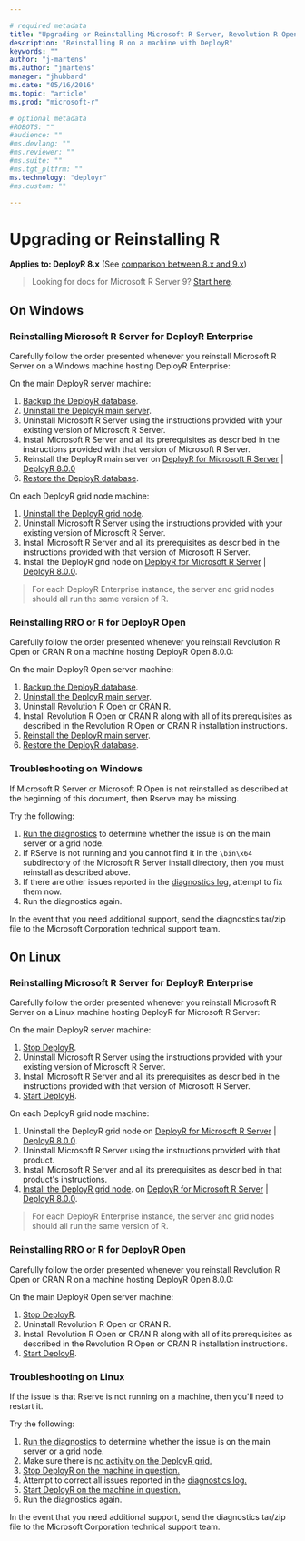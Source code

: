 ```yaml
---

# required metadata
title: "Upgrading or Reinstalling Microsoft R Server, Revolution R Open, or R | DeployR 8.x"
description: "Reinstalling R on a machine with DeployR"
keywords: ""
author: "j-martens"
ms.author: "jmartens"
manager: "jhubbard"
ms.date: "05/16/2016"
ms.topic: "article"
ms.prod: "microsoft-r"

# optional metadata
#ROBOTS: ""
#audience: ""
#ms.devlang: ""
#ms.reviewer: ""
#ms.suite: ""
#ms.tgt_pltfrm: ""
ms.technology: "deployr"
#ms.custom: ""

---
```


# Upgrading or Reinstalling R

**Applies to: DeployR 8.x**   (See [comparison between 8.x and 9.x](../whats-new-in-r-server.md#8vs9))

>Looking for docs for Microsoft R Server 9? [Start here](../what-is-operationalization.md).

## On Windows

### Reinstalling Microsoft R Server for DeployR Enterprise

Carefully follow the order presented whenever you reinstall Microsoft R Server on a Windows machine hosting DeployR Enterprise:

On the main DeployR server machine:

1.  [Backup the DeployR database](deployr-common-administration-tasks.md).
2.  [Uninstall the DeployR main server](deployr-install-on-windows.md).
3.  Uninstall Microsoft R Server using the instructions provided with your existing version of Microsoft R Server.
4.  Install Microsoft R Server and all its prerequisites as described in the instructions provided with that version of Microsoft R Server.
5.  Reinstall the DeployR main server on [DeployR for Microsoft R Server](deployr-install-on-windows.md) | [DeployR 8.0.0](deployr-installing-configuring.md)
6.  [Restore the DeployR database](deployr-common-administration-tasks.md).

On each DeployR grid node machine:

1.  [Uninstall the DeployR grid node](deployr-install-on-windows.md).
2.  Uninstall Microsoft R Server using the instructions provided with your existing version of Microsoft R Server.
3.  Install Microsoft R Server and all its prerequisites as described in the instructions provided with that version of Microsoft R Server.
4.  Install the DeployR grid node on [DeployR for Microsoft R Server](deployr-install-on-windows.md) | [DeployR 8.0.0](deployr-installing-configuring.md).

>For each DeployR Enterprise instance, the server and grid nodes should all run the same version of R.

### Reinstalling RRO or R for DeployR Open

Carefully follow the order presented whenever you reinstall Revolution R Open or CRAN R on a machine hosting DeployR Open 8.0.0:

On the main DeployR Open server machine:

1.  [Backup the DeployR database](deployr-common-administration-tasks.md).
2.  [Uninstall the DeployR main server](deployr-installing-configuring.md).
3.  Uninstall Revolution R Open or CRAN R.
4.  Install Revolution R Open or CRAN R along with all of its prerequisites as described in the Revolution R Open or CRAN R installation instructions.
5.  [Reinstall the DeployR main server](deployr-installing-configuring.md).
6.  [Restore the DeployR database](deployr-common-administration-tasks.md).


### Troubleshooting on Windows

If Microsoft R Server or Microsoft R Open is not reinstalled as described at the beginning of this document, then Rserve may be missing.

Try the following:

1.  [Run the diagnostics](deployr-admin-diagnostics-troubleshooting.md#diagnostic-testing) to determine whether the issue is on the main server or a grid node.
2.  If RServe is not running and you cannot find it in the `\bin\x64` subdirectory of the Microsoft R Server install directory, then you must reinstall as described above.
3.  If there are other issues reported in the [diagnostics log](deployr-admin-diagnostics-troubleshooting.md#inspecting-diagnostic-log-files), attempt to fix them now.
4.  Run the diagnostics again.

In the event that you need additional support, send the diagnostics tar/zip file to the Microsoft Corporation technical support team.

## On Linux


### Reinstalling Microsoft R Server for DeployR Enterprise

Carefully follow the order presented whenever you reinstall Microsoft R Server on a Linux machine hosting DeployR for Microsoft R Server:

On the main DeployR server machine:

1.  [Stop DeployR](deployr-common-administration-tasks.md#startstop).
2.  Uninstall Microsoft R Server using the instructions provided with your existing version of Microsoft R Server.
3.  Install Microsoft R Server and all its prerequisites as described in the instructions provided with that version of Microsoft R Server.
4.  [Start DeployR](deployr-common-administration-tasks.md#startstop).

On each DeployR grid node machine:

1. Uninstall the DeployR grid node on [DeployR for Microsoft R Server](deployr-install-on-linux.md#uninstalling-deployr) | [DeployR 8.0.0](deployr-installing-configuring.md#uninstalling-deployr).
2.  Uninstall Microsoft R Server using the instructions provided with that product.
3.  Install Microsoft R Server and all its prerequisites as described in that product's instructions.
4.  [Install the DeployR grid node](). on [DeployR for Microsoft R Server](deployr-install-on-linux.md#install-deployr-grid-nodes) | [DeployR 8.0.0](deployr-installing-configuring.md#grid-node-install).

>For each DeployR Enterprise instance, the server and grid nodes should all run the same version of R.

### Reinstalling RRO or R for DeployR Open

Carefully follow the order presented whenever you reinstall Revolution R Open or CRAN R on a machine hosting DeployR Open 8.0.0:

On the main DeployR Open server machine:

1.  [Stop DeployR](deployr-common-administration-tasks.md#startstop).
2.  Uninstall Revolution R Open or CRAN R.
3.  Install Revolution R Open or CRAN R along with all of its prerequisites as described in the Revolution R Open or CRAN R installation instructions.
4.  [Start DeployR](deployr-common-administration-tasks.md#startstop).


### Troubleshooting on Linux

If the issue is that Rserve is not running on a machine, then you'll need to restart it.

Try the following:

1.  [Run the diagnostics](deployr-admin-diagnostics-troubleshooting.md#diagnostic-testing) to determine whether the issue is on the main server or a grid node.
2.  Make sure there is [no activity on the DeployR grid.](deployr-admin-managing-the-grid.md#viewing-or-stopping-slot-activity)
3.  [Stop DeployR on the machine in question.](deployr-common-administration-tasks.md#startstop)
4.  Attempt to correct all issues reported in the [diagnostics log.](deployr-admin-diagnostics-troubleshooting.md#inspecting-diagnostic-log-files)
5.  [Start DeployR on the machine in question.](deployr-common-administration-tasks.md#startstop)
6.  Run the diagnostics again.

In the event that you need additional support, send the diagnostics tar/zip file to the Microsoft Corporation technical support team.
